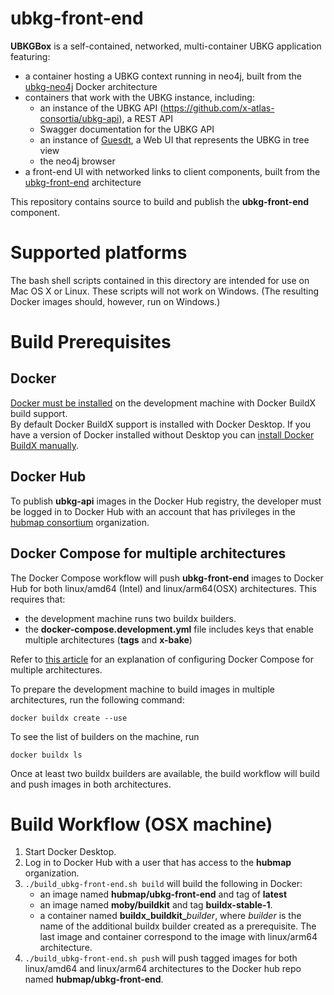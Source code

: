# ubkg-front-end

**UBKGBox** is a self-contained, networked, multi-container UBKG application featuring:
- a container hosting a UBKG context running in neo4j, built from the [ubkg-neo4j](https://github.com/x-atlas-consortia/ubkg-neo4j) Docker architecture
- containers that work with the UBKG instance, including:
   - an instance of the UBKG API (https://github.com/x-atlas-consortia/ubkg-api), a REST API
   - Swagger documentation for the UBKG API
   - an instance of [Guesdt](https://github.com/x-atlas-consortia/Guesdt), a Web UI that represents the UBKG in tree view
   - the neo4j browser
- a front-end UI with networked links to client components, built from the [ubkg-front-end](https://github.com/x-atlas-consortia/ubkg-front-end) architecture

This repository contains source to build and publish the **ubkg-front-end** component.

# Supported platforms
The bash shell scripts contained in this directory are intended for use on Mac OS X or Linux. 
These scripts will not work on Windows. 
(The resulting Docker images should, however, run on Windows.)

# Build Prerequisites
## Docker
[Docker must be installed](https://docs.docker.com/engine/install/) on the development machine with Docker BuildX build support.  
By default Docker BuildX support is installed with Docker Desktop.  If you have a version of Docker installed without Desktop you can [install Docker BuildX manually](https://docs.docker.com/build/install-buildx/).

## Docker Hub
To publish **ubkg-api** images in the Docker Hub registry, the developer must be logged in to Docker Hub with an account that has privileges in the [hubmap consortium](https://hub.docker.com/orgs/hubmap/teams/consortium/members) organization.

## Docker Compose for multiple architectures
The Docker Compose workflow will push **ubkg-front-end** images to Docker Hub for both 
linux/amd64 (Intel) and linux/arm64(OSX) architectures. This requires that:
- the development machine runs two buildx builders.
- the **docker-compose.development.yml** file includes keys that enable multiple architectures (**tags** and **x-bake**)

Refer to [this article](architecture-builds-are-possible-with-docker-compose-kind-of-2a4e8d166c56) for an explanation of configuring Docker Compose for multiple architectures.

To prepare the development machine to build images in multiple architectures, run the following command:

`docker buildx create --use`

To see the list of builders on the machine, run

`docker buildx ls`

Once at least two buildx builders are available, the build workflow will build and push images in both architectures.

# Build Workflow (OSX machine)
1. Start Docker Desktop.
2. Log in to Docker Hub with a user that has access to the **hubmap** organization.
3. `./build_ubkg-front-end.sh build` will build the following in Docker:
   - an image named **hubmap/ubkg-front-end** and tag of **latest**
   - an image named **moby/buildkit** and tag **buildx-stable-1**.
   - a container named **buildx_buildkit_**_builder_, where _builder_ is the name of the additional buildx builder created as a prerequisite. 
   The last image and container correspond to the image with linux/arm64 architecture.
4. `./build_ubkg-front-end.sh push` will push tagged images for both linux/amd64 and linux/arm64 architectures to the Docker hub repo named **hubmap/ubkg-front-end**.

